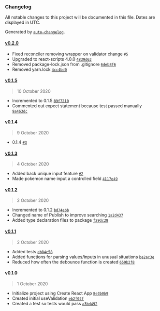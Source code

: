 ### Changelog

All notable changes to this project will be documented in this file. Dates are displayed in UTC.

Generated by [`auto-changelog`](https://github.com/CookPete/auto-changelog).

#### [v0.2.0](https://github.com/alexjamesmalcolm/use-validation/compare/v0.1.5...v0.2.0)

- Fixed reconciler removing wrapper on validator change [`#5`](https://github.com/alexjamesmalcolm/use-validation/pull/5)
- Upgraded to react-scripts 4.0.0 [`4839d63`](https://github.com/alexjamesmalcolm/use-validation/commit/4839d6396c2c6fa513c2f273a0af8f45ec1faeaa)
- Removed package-lock.json from .gitignore [`6deb8f6`](https://github.com/alexjamesmalcolm/use-validation/commit/6deb8f6041d44789662ff5fcce84701ed9b76936)
- Removed yarn.lock [`4cc4bd0`](https://github.com/alexjamesmalcolm/use-validation/commit/4cc4bd078ad2e96ab7f9996de6f8d45ef836465d)

#### [v0.1.5](https://github.com/alexjamesmalcolm/use-validation/compare/v0.1.4...v0.1.5)

> 10 October 2020

- Incremented to 0.1.5 [`89f7210`](https://github.com/alexjamesmalcolm/use-validation/commit/89f7210206a6743a464e5944f1c2a2c633ec452b)
- Commented out expect statement because test passed manually [`9a463dc`](https://github.com/alexjamesmalcolm/use-validation/commit/9a463dcc0e7ca3af97c8ea1bb44c141684e14d40)

#### [v0.1.4](https://github.com/alexjamesmalcolm/use-validation/compare/v0.1.3...v0.1.4)

> 9 October 2020

- 0.1.4 [`#3`](https://github.com/alexjamesmalcolm/use-validation/pull/3)

#### [v0.1.3](https://github.com/alexjamesmalcolm/use-validation/compare/v0.1.2...v0.1.3)

> 4 October 2020

- Added back unique input feature [`#2`](https://github.com/alexjamesmalcolm/use-validation/pull/2)
- Made pokemon name input a controlled field [`4117e49`](https://github.com/alexjamesmalcolm/use-validation/commit/4117e49d1d458fadbbdc5ef83658e83088dd398c)

#### [v0.1.2](https://github.com/alexjamesmalcolm/use-validation/compare/v0.1.1...v0.1.2)

> 2 October 2020

- Incremented to 0.1.2 [`bd74ebb`](https://github.com/alexjamesmalcolm/use-validation/commit/bd74ebb0ac48ea95aa976e6e98bad3cdd074dc90)
- Changed name of Publish to improve searching [`1a2d437`](https://github.com/alexjamesmalcolm/use-validation/commit/1a2d437a1104b5307a338cb58cc7b60af061b77a)
- Added type declaration files to package [`f29dc28`](https://github.com/alexjamesmalcolm/use-validation/commit/f29dc2896d4bbed923833e45c20637711321b239)

#### [v0.1.1](https://github.com/alexjamesmalcolm/use-validation/compare/v0.1.0...v0.1.1)

> 2 October 2020

- Added tests [`eb84c58`](https://github.com/alexjamesmalcolm/use-validation/commit/eb84c5854c173844be99b2210028367811a00646)
- Added functions for parsing values/inputs in unusual situations [`be2ac3e`](https://github.com/alexjamesmalcolm/use-validation/commit/be2ac3e4585ecbc60edf1b055427da44bb9310e6)
- Reduced how often the debounce function is created [`659b2f8`](https://github.com/alexjamesmalcolm/use-validation/commit/659b2f8757e43f7a0161eae88d4cb0325c2f84cc)

#### v0.1.0

> 1 October 2020

- Initialize project using Create React App [`8e3b0b9`](https://github.com/alexjamesmalcolm/use-validation/commit/8e3b0b99bfdd532220b8082de3a7870f7d8f23f7)
- Created initial useValidation [`eb2f02f`](https://github.com/alexjamesmalcolm/use-validation/commit/eb2f02fa9d830be92c52fd1215cf1ca0ff910673)
- Created a test so tests would pass [`a3bd492`](https://github.com/alexjamesmalcolm/use-validation/commit/a3bd492d50619d57c32ecc057df287a7754bb455)
